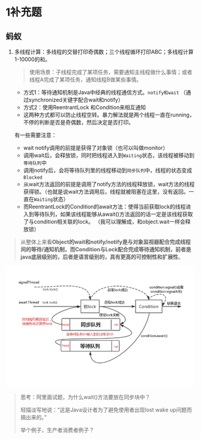 # 1补充题

## 蚂蚁

1. 多线程计算：多线程的交替打印奇偶数；三个线程循环打印ABC；多线程计算1-10000的和。

   > 使用场景：子线程完成了某项任务，需要通知主线程做什么事情；或者线程A完成了某项任务，通知线程B做某些事情。

   - 方式1：等待通知机制是Java中经典的线程通信方式。`notify和wait` （通过synchronized关键字配合wait和notify）
   - 方式2：使用ReentrantLock 和Condition来相互通知
   - 这两种方式都可以防止线程空转。暴力解法就是两个线程一直在running，不停的判断是否是奇偶数，然后决定是否打印。

   有一些需要注意：

   - wait notify调用的前提是获得了对象锁（也可以叫做monitor）
   - 调用wait后，会释放锁，同时把线程进入到`Waiting`状态，该线程被移动到`等待队列`中
   - 调用notify后，会将等待队列里的线程移动到`同步队列`中，线程的状态变成`Blocked`
   - 从wait方法返回的前提是调用了notify方法的线程释放锁，wait方法的线程获得锁。（也就是说wait方法调用后，线程就被阻塞在这里，没有返回。一直在`Waiting`状态）
   - 而ReentrantLock的Condition的await方法：使得当前获取lock的线程进入到等待队列，如果该线程能够从await()方法返回的话一定是该线程获取了与condition相关联的lock。 （我可以理解成，和object.wait一样会释放锁）

> 从整体上来看**Object的wait和notify/notify是与对象监视器配合完成线程间的等待/通知机制，而Condition与Lock配合完成等待通知机制，前者是java底层级别的，后者是语言级别的，具有更高的可控制性和扩展性**。

![img](1补充题.assets/2615789-02449dc316fe1de6.png)

> 思考：阿里面试题，为什么wait()方法要放在同步块中？
>
> 轻描淡写地说：“这是Java设计者为了避免使用者出现lost wake up问题而搞出来的。”
>
> 举个例子，生产者消费者例子？